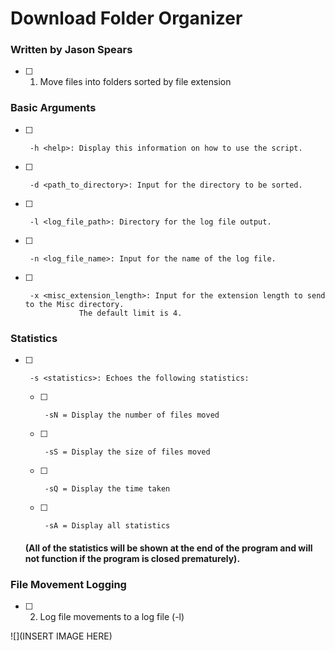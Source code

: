 # Download Folder Organizer

### Written by Jason Spears

- [ ] 1.  Move files into folders sorted by file extension

### Basic Arguments

- [ ]      -h <help>: Display this information on how to use the script.
- [ ]      -d <path_to_directory>: Input for the directory to be sorted.
- [ ]      -l <log_file_path>: Directory for the log file output.
- [ ]      -n <log_file_name>: Input for the name of the log file.
- [ ]      -x <misc_extension_length>: Input for the extension length to send to the Misc directory.
                  The default limit is 4.

### Statistics

- [ ]      -s <statistics>: Echoes the following statistics:

    - [ ]      -sN = Display the number of files moved
    - [ ]      -sS = Display the size of files moved
    - [ ]      -sQ = Display the time taken
    - [ ]      -sA = Display all statistics

     #### (All of the statistics will be shown at the end of the program and will not function if the program is closed prematurely).

### File Movement Logging
  
 - [ ] 2.  Log file movements to a log file (-l)

![](INSERT IMAGE HERE)
